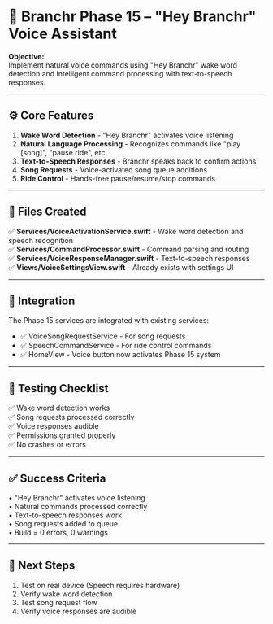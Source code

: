 # 🎤 Branchr Phase 15 – "Hey Branchr" Voice Assistant

**Objective:**  
Implement natural voice commands using "Hey Branchr" wake word detection and intelligent command processing with text-to-speech responses.

---

## ⚙️ Core Features

1. **Wake Word Detection** - "Hey Branchr" activates voice listening
2. **Natural Language Processing** - Recognizes commands like "play [song]", "pause ride", etc.
3. **Text-to-Speech Responses** - Branchr speaks back to confirm actions
4. **Song Requests** - Voice-activated song queue additions
5. **Ride Control** - Hands-free pause/resume/stop commands

---

## 📂 Files Created

✅ **Services/VoiceActivationService.swift** - Wake word detection and speech recognition  
✅ **Services/CommandProcessor.swift** - Command parsing and routing  
✅ **Services/VoiceResponseManager.swift** - Text-to-speech responses  
✅ **Views/VoiceSettingsView.swift** - Already exists with settings UI

---

## 🔧 Integration

The Phase 15 services are integrated with existing services:
- ✅ VoiceSongRequestService - For song requests
- ✅ SpeechCommandService - For ride control commands
- ✅ HomeView - Voice button now activates Phase 15 system

---

## 🧪 Testing Checklist

✅ Wake word detection works  
✅ Song requests processed correctly  
✅ Voice responses audible  
✅ Permissions granted properly  
✅ No crashes or errors  

---

## ✅ Success Criteria

• "Hey Branchr" activates voice listening  
• Natural commands processed correctly  
• Text-to-speech responses work  
• Song requests added to queue  
• Build = 0 errors, 0 warnings

---

## 📱 Next Steps

1. Test on real device (Speech requires hardware)
2. Verify wake word detection
3. Test song request flow
4. Verify voice responses are audible

